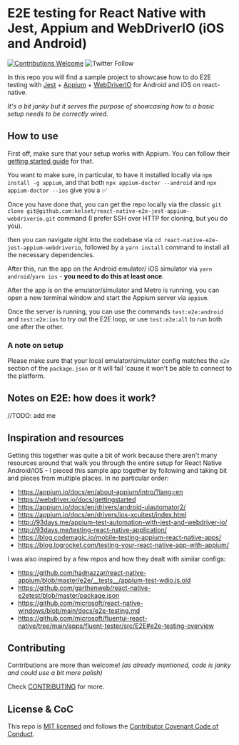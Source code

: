 # E2E testing for React Native with Jest, Appium and WebDriverIO (iOS and Android)

[![Contributions Welcome](https://img.shields.io/badge/contributions-welcome-brightgreen)](./CONTRIBUTING.md) ![[Twitter Follow](https://img.shields.io/twitter/follow/kelset?style=social)](https://twitter.com/kelset)

In this repo you will find a sample project to showcase how to do E2E testing with [Jest](https://jestjs.io/) + [Appium](https://appium.io/) + [WebDriverIO](https://webdriver.io/) for Android and iOS on react-native.

_It's a bit janky but it serves the purpose of showcasing how to a basic setup needs to be correctly wired._

## How to use

First off, make sure that your setup works with Appium. You can follow their [getting started guide](http://appium.io/docs/en/about-appium/getting-started/) for that.

You want to make sure, in particular, to have it installed locally via `npm install -g appium`, and that both `npx appium-doctor --android` and `npx appium-doctor --ios` give you a ✅

Once you have done that, you can get the repo locally via the classic `git clone git@github.com:kelset/react-native-e2e-jest-appium-webdriverio.git` command (I prefer SSH over HTTP for cloning, but you do you).

then you can navigate right into the codebase via `cd react-native-e2e-jest-appium-webdriverio`, followed by a `yarn install` command to install all the necessary dependencies.

After this, run the app on the Android emulator/ iOS simulator via `yarn android`/`yarn ios` - **you need to do this at least once**.

After the app is on the emulator/simulator and Metro is running, you can open a new terminal window and start the Appium server via `appium`.

Once the server is running, you can use the commands `test:e2e:android` and `test:e2e:ios` to try out the E2E loop, or use `test:e2e:all` to run both one after the other.

### A note on setup

Please make sure that your local emulator/simulator config matches the `e2e` section of the `package.json` or it will fail 'cause it won't be able to connect to the platform.

## Notes on E2E: how does it work?

//TODO: add me

## Inspiration and resources

Getting this together was quite a bit of work because there aren't many resources around that walk you through the entire setup for React Native Android/iOS - I pieced this sample app together by following and taking bit and pieces from multiple places. In no particular order:

- https://appium.io/docs/en/about-appium/intro/?lang=en
- https://webdriver.io/docs/gettingstarted
- https://appium.io/docs/en/drivers/android-uiautomator2/
- https://appium.io/docs/en/drivers/ios-xcuitest/index.html
- http://93days.me/appium-test-automation-with-jest-and-webdriver-io/
- http://93days.me/testing-react-native-application/
- https://blog.codemagic.io/mobile-testing-appium-react-native-apps/
- https://blog.logrocket.com/testing-your-react-native-app-with-appium/

I was also inspired by a few repos and how they dealt with similar configs:

- https://github.com/hadnazzar/react-native-appium/blob/master/e2e/__tests__/appium-test-wdio.js.old
- https://github.com/garthenweb/react-native-e2etest/blob/master/package.json
- https://github.com/microsoft/react-native-windows/blob/main/docs/e2e-testing.md
- https://github.com/microsoft/fluentui-react-native/tree/main/apps/fluent-tester/src/E2E#e2e-testing-overview

## Contributing

Contributions are more than welcome! _(as already mentioned, code is janky and could use a bit more polish)_

Check [CONTRIBUTING](./CONTRIBUTING.md) for more.

## License & CoC

This repo is [MIT licensed](./LICENSE) and follows the [Contributor Covenant Code of Conduct](./CODE_OF_CONDUCT.md).
